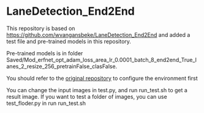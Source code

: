 # LaneDetection_End2End
This repository is based on https://github.com/wvangansbeke/LaneDetection_End2End and added a test file and pre-trained models in this repository.

Pre-trained models is in folder Saved/Mod_erfnet_opt_adam_loss_area_lr_0.0001_batch_8_end2end_True_lanes_2_resize_256_pretrainFalse_clasFalse.

You should refer to the [original repository](https://github.com/wvangansbeke/LaneDetection_End2End) to configure the environment first 

You can change the input images in test.py, and run run_test.sh to get a result image.
If you want to test a folder of images, you can use test_floder.py in run run_test.sh
